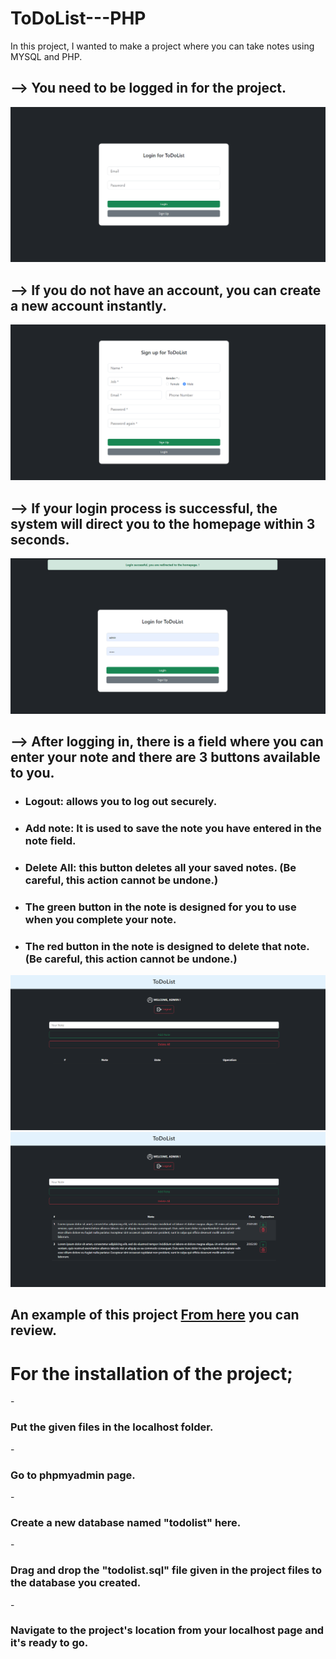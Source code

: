 # ToDoList---PHP

In this project, I wanted to make a project where you can take notes using MYSQL and PHP.

<h2>--> You need to be logged in for the project.</h2>

<img src="assets/img/todolist/1.png" />

<h2>--> If you do not have an account, you can create a new account instantly.</h2>

<img src="assets/img/todolist/2.png" />

<h2>--> If your login process is successful, the system will direct you to the homepage within 3 seconds.</h2>

<img src="assets/img/todolist/3.png" />

<h2>--> After logging in, there is a field where you can enter your note and there are 3 buttons available to you.</h2>

- <h3>Logout: allows you to log out securely.</h3>
- <h3>Add note: It is used to save the note you have entered in the note field.</h3>
- <h3>Delete All: this button deletes all your saved notes. (Be careful, this action cannot be undone.)</h3>
- <h3>The green button in the note is designed for you to use when you complete your note.</h3>
- <h3>The red button in the note is designed to delete that note. (Be careful, this action cannot be undone.)</h3>

<img src="assets/img/todolist/4.png" />

<img src="assets/img/todolist/5.png" />

<b> <h2>An example of this project <a href="https://project.4lphasoftware.com/todolist">From here</a> you can review. </h2></b>

<h1>For the installation of the project;</h1>

-<h3>Put the given files in the localhost folder.</h3>
-<h3>Go to phpmyadmin page.</h3>
-<h3>Create a new database named "todolist" here.</h3>
-<h3>Drag and drop the "todolist.sql" file given in the project files to the database you created.</h3>
-<h3>Navigate to the project's location from your localhost page and it's ready to go.</h3>
